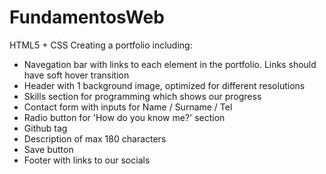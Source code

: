 # FundamentosWeb
HTML5 + CSS 
Creating a portfolio including:
- Navegation bar with links to each element in the portfolio. Links should have soft hover transition
- Header with 1 background image, optimized for different resolutions 
- Skills section for programming which shows our progress
- Contact form with inputs for Name / Surname / Tel
- Radio button for 'How do you know me?' section 
- Github tag 
- Description of max 180 characters
- Save button 
- Footer with links to our socials 
